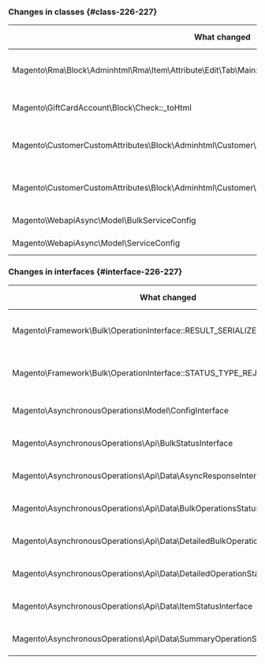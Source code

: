 ### Changes in classes {#class-226-227}

| What changed                                                                                                | How changed                           |
| ----------------------------------------------------------------------------------------------------------- | ------------------------------------- |
| Magento\Rma\Block\Adminhtml\Rma\Item\Attribute\Edit\Tab\Main::\_\_construct                                 | [public] Added optional parameter(s). |
| Magento\GiftCardAccount\Block\Check::\_toHtml                                                               | [protected] Method has been added.    |
| Magento\CustomerCustomAttributes\Block\Adminhtml\Customer\Attribute\Edit\Tab\Main::\_\_construct            | [public] Added optional parameter(s). |
| Magento\CustomerCustomAttributes\Block\Adminhtml\Customer\Address\Attribute\Edit\Tab\General::\_\_construct | [public] Added optional parameter(s). |
| Magento\WebapiAsync\Model\BulkServiceConfig                                                                 | Class was added.                      |
| Magento\WebapiAsync\Model\ServiceConfig                                                                     | Class was added.                      |

### Changes in interfaces {#interface-226-227}

| What changed                                                                  | How changed              |
| ----------------------------------------------------------------------------- | ------------------------ |
| Magento\Framework\Bulk\OperationInterface::RESULT\_SERIALIZED\_DATA           | Constant has been added. |
| Magento\Framework\Bulk\OperationInterface::STATUS\_TYPE\_REJECTED             | Constant has been added. |
| Magento\AsynchronousOperations\Model\ConfigInterface                          | Interface was added.     |
| Magento\AsynchronousOperations\Api\BulkStatusInterface                        | Interface was added.     |
| Magento\AsynchronousOperations\Api\Data\AsyncResponseInterface                | Interface was added.     |
| Magento\AsynchronousOperations\Api\Data\BulkOperationsStatusInterface         | Interface was added.     |
| Magento\AsynchronousOperations\Api\Data\DetailedBulkOperationsStatusInterface | Interface was added.     |
| Magento\AsynchronousOperations\Api\Data\DetailedOperationStatusInterface      | Interface was added.     |
| Magento\AsynchronousOperations\Api\Data\ItemStatusInterface                   | Interface was added.     |
| Magento\AsynchronousOperations\Api\Data\SummaryOperationStatusInterface       | Interface was added.     |
